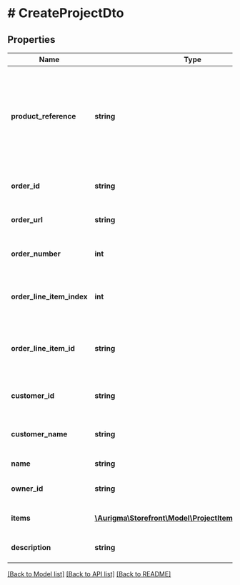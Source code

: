 # # CreateProjectDto

## Properties

Name | Type | Description | Notes
------------ | ------------- | ------------- | -------------
**product_reference** | **string** | Product reference (i.e external reference to Customer&#39;s Canvas product specification - main subject of this project). |
**order_id** | **string** | Order identifier in ecommerce system. | [optional]
**order_url** | **string** | Order url in ecommerce system. | [optional]
**order_number** | **int** | Order number in ecommerce system. | [optional]
**order_line_item_index** | **int** | Line item index from ecommerce system order. | [optional]
**order_line_item_id** | **string** | Line Item identifier from ecommerce system order. | [optional]
**customer_id** | **string** | Customer identifier in ecommerce system. | [optional]
**customer_name** | **string** | Customer name in ecommerce system. | [optional]
**name** | **string** | Project name. | [optional]
**owner_id** | **string** | Project owner identifier. |
**items** | [**\Aurigma\Storefront\Model\ProjectItemParametersDto[]**](ProjectItemParametersDto.md) | List of project items. | [optional]
**description** | **string** | Description of the project. | [optional]

[[Back to Model list]](../../README.md#models) [[Back to API list]](../../README.md#endpoints) [[Back to README]](../../README.md)
